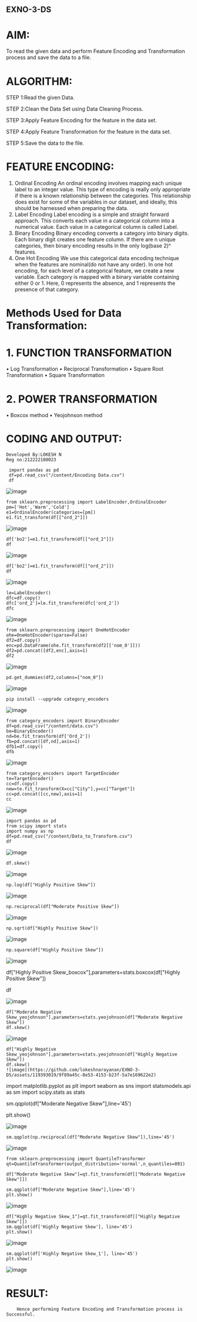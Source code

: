 ## EXNO-3-DS

# AIM:
To read the given data and perform Feature Encoding and Transformation process and save the data to a file.

# ALGORITHM:
STEP 1:Read the given Data.

STEP 2:Clean the Data Set using Data Cleaning Process.

STEP 3:Apply Feature Encoding for the feature in the data set.

STEP 4:Apply Feature Transformation for the feature in the data set.

STEP 5:Save the data to the file.

# FEATURE ENCODING:
1. Ordinal Encoding
An ordinal encoding involves mapping each unique label to an integer value. This type of encoding is really only appropriate if there is a known relationship between the categories. This relationship does exist for some of the variables in our dataset, and ideally, this should be harnessed when preparing the data.
2. Label Encoding
Label encoding is a simple and straight forward approach. This converts each value in a categorical column into a numerical value. Each value in a categorical column is called Label.
3. Binary Encoding
Binary encoding converts a category into binary digits. Each binary digit creates one feature column. If there are n unique categories, then binary encoding results in the only log(base 2)ⁿ features.
4. One Hot Encoding
We use this categorical data encoding technique when the features are nominal(do not have any order). In one hot encoding, for each level of a categorical feature, we create a new variable. Each category is mapped with a binary variable containing either 0 or 1. Here, 0 represents the absence, and 1 represents the presence of that category.

# Methods Used for Data Transformation:
  # 1. FUNCTION TRANSFORMATION
• Log Transformation
• Reciprocal Transformation
• Square Root Transformation
• Square Transformation
  # 2. POWER TRANSFORMATION
• Boxcox method
• Yeojohnson method

# CODING AND OUTPUT:
```
Developed By:LOKESH N
Reg no:212222100023
```
    
     import pandas as pd
     df=pd.read_csv("/content/Encoding Data.csv")
     df
    
  ![image](https://github.com/lokeshnarayanan/EXNO-3-DS/assets/119393019/119155e5-f70f-4e98-bc72-cc93c564f510)


    
    from sklearn.preprocessing import LabelEncoder,OrdinalEncoder
    pm=['Hot','Warm','Cold']
    e1=OrdinalEncoder(categories=[pm])
    e1.fit_transform(df[["ord_2"]])
    

  ![image](https://github.com/lokeshnarayanan/EXNO-3-DS/assets/119393019/d395d839-8db0-4300-8f13-d3115c36f63b)




    
    df['bo2']=e1.fit_transform(df[["ord_2"]])
    df
    

 ![image](https://github.com/lokeshnarayanan/EXNO-3-DS/assets/119393019/b608afce-9571-45cd-be0b-feb2bb49300a)


    
    df['bo2']=e1.fit_transform(df[["ord_2"]])
    df
    
  ![image](https://github.com/lokeshnarayanan/EXNO-3-DS/assets/119393019/55d2e943-f547-46e8-b213-c25f8430e99b)

    
    le=LabelEncoder()
    dfc=df.copy()
    dfc['ord_2']=le.fit_transform(dfc['ord_2'])
    dfc
    
![image](https://github.com/lokeshnarayanan/EXNO-3-DS/assets/119393019/11350557-e6ba-4a49-a32d-7f3bf602fef2)

  

    
    from sklearn.preprocessing import OneHotEncoder
    ohe=OneHotEncoder(sparse=False)
    df2=df.copy()
    enc=pd.DataFrame(ohe.fit_transform(df2[['nom_0']]))
    df2=pd.concat([df2,enc],axis=1)
    df2
    
![image](https://github.com/lokeshnarayanan/EXNO-3-DS/assets/119393019/fc211cf7-32b1-4e7b-ae66-549836158b3d)

 
    
    pd.get_dummies(df2,columns=["nom_0"])
    

  ![image](https://github.com/lokeshnarayanan/EXNO-3-DS/assets/119393019/f19cfc9c-9f8d-4343-b3fd-0f9666932309)


    
    pip install --upgrade category_encoders
    

 ![image](https://github.com/lokeshnarayanan/EXNO-3-DS/assets/119393019/51428424-4f3e-4476-8a79-61c49ccaa8ea)

    
    from category_encoders import BinaryEncoder
    df=pd.read_csv("/content/data.csv")
    be=BinaryEncoder()
    nd=be.fit_transform(df['Ord_2'])
    fb=pd.concat([df,nd],axis=1)
    dfb1=df.copy()
    dfb
    
![image](https://github.com/lokeshnarayanan/EXNO-3-DS/assets/119393019/71cf9298-786c-48c2-b35f-f3f49785e6a4)

 
    
    from category_encoders import TargetEncoder
    te=TargetEncoder()
    cc=df.copy()
    new=te.fit_transform(X=cc["City"],y=cc["Target"])
    cc=pd.concat([cc,new],axis=1)
    cc
    
![image](https://github.com/lokeshnarayanan/EXNO-3-DS/assets/119393019/2e1c3c7e-282b-4377-ac4e-c42d7f2541f6)

  

    
    import pandas as pd
    from scipy import stats
    import numpy as np
    df=pd.read_csv("/content/Data_to_Transform.csv")
    df
    

  ![image](https://github.com/lokeshnarayanan/EXNO-3-DS/assets/119393019/82b64ce1-3888-4fb3-84e8-c47358de7c2b)


    
    df.skew()
    
![image](https://github.com/lokeshnarayanan/EXNO-3-DS/assets/119393019/c41f6b92-3c0a-40ae-bb08-feb3522ff479)

 
    
    np.log(df["Highly Positive Skew"])
    
![image](https://github.com/lokeshnarayanan/EXNO-3-DS/assets/119393019/042f516e-40c8-40a0-bd79-1ae8622c6932)

 

    
    np.reciprocal(df["Moderate Positive Skew"])
    

  ![image](https://github.com/lokeshnarayanan/EXNO-3-DS/assets/119393019/5c810df2-2d1d-4475-bdd3-70edeac28dd2)

    
    np.sqrt(df["Highly Positive Skew"])
    

  
![image](https://github.com/lokeshnarayanan/EXNO-3-DS/assets/119393019/01b9e84c-6859-4dc8-8cee-d7fabb87fb1e)

    
    np.square(df["Highly Positive Skew"])
    
![image](https://github.com/lokeshnarayanan/EXNO-3-DS/assets/119393019/bdb1947a-52ca-4dea-bbe2-e0c70526a2c1)

  

    
   df["Highly Positive Skew_boxcox"],parameters=stats.boxcox(df["Highly Positive Skew"])
   
   df
  
![image](https://github.com/lokeshnarayanan/EXNO-3-DS/assets/119393019/2941af49-ae45-4ee9-a61e-223f432f78cb)

 

    
    df["Moderate Negative Skew_yeojohnson"],parameters=stats.yeojohnson(df["Moderate Negative Skew"])
    df.skew()
    
 ![image](https://github.com/lokeshnarayanan/EXNO-3-DS/assets/119393019/64a8c7bd-2699-49ab-bc4e-86dbe131a1ae)

    
    df["Highly Negative Skew_yeojohnson"],parameters=stats.yeojohnson(df["Highly Negative Skew"])
    df.skew()
    ![image](https://github.com/lokeshnarayanan/EXNO-3-DS/assets/119393019/9f89a45c-8e53-4153-b23f-5a7e169622e2)

  
    
   import matplotlib.pyplot as plt
   import seaborn as sns
   import statsmodels.api as sm
   import scipy.stats as stats

   sm.qqplot(df["Moderate Negative Skew"],line='45')

   plt.show()
    

  ![image](https://github.com/lokeshnarayanan/EXNO-3-DS/assets/119393019/29aad840-8e44-4afb-b5b4-da964cc45adf)

    
    sm.qqplot(np.reciprocal(df["Moderate Negative Skew"]),line='45')
    

  ![image](https://github.com/lokeshnarayanan/EXNO-3-DS/assets/119393019/a8a822e4-d7de-4da8-a6f4-f6ca76217e83)

    
    from sklearn.preprocessing import QuantileTransformer
    qt=QuantileTransformer(output_distribution='normal',n_quantiles=891)

    df["Moderate Negative Skew"]=qt.fit_transform(df[["Moderate Negative Skew"]])

    sm.qqplot(df["Moderate Negative Skew"],line='45')
    plt.show()
    
    
![image](https://github.com/lokeshnarayanan/EXNO-3-DS/assets/119393019/0c4668a3-e966-4c8c-a58f-ac7bcea5e93c)

 

    df["Highly Negative Skew_1"]=qt.fit_transform(df[["Highly Negative Skew"]])
    sm.qqplot(df['Highly Negative Skew'], line='45')
    plt.show()

![image](https://github.com/lokeshnarayanan/EXNO-3-DS/assets/119393019/e1d6705b-6349-4731-91bc-6974e757ef97)

    sm.qqplot(df['Highly Negative Skew_1'], line='45')
    plt.show()

    

![image](https://github.com/lokeshnarayanan/EXNO-3-DS/assets/119393019/dd66a5ce-43c7-410b-9c02-eb08c35d28ea)

  # RESULT:
        Hence performing Feature Encoding and Transformation process is Successful.
        
